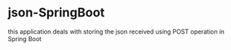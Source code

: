 # json-SpringBoot
this application deals with storing the json received using POST operation in Spring Boot
